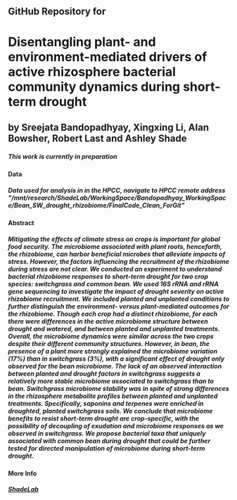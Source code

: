 ## **GitHub Repository for**

# **Disentangling plant- and environment-mediated drivers of active rhizosphere bacterial community dynamics during short-term drought**

## **by Sreejata Bandopadhyay, Xingxing Li, Alan Bowsher, Robert Last and Ashley Shade**

##### This work is currently in preparation 

#### **Data**

##### Data used for analysis in in the HPCC, navigate to HPCC remote address "/mnt/research/ShadeLab/WorkingSpace/Bandopadhyay_WorkingSpace/Bean_SW_drought_rhizobiome/FinalCode_Clean_ForGit"

#### **Abstract**
##### Mitigating the effects of climate stress on crops is important for global food security. The microbiome associated with plant roots, henceforth, the rhizobiome, can harbor beneficial microbes that alleviate impacts of stress. However, the factors influencing the recruitment of the rhizobiome during stress are not clear. We conducted an experiment to understand bacterial rhizobiome responses to short-term drought for two crop species: switchgrass and common bean. We used 16S rRNA and rRNA gene sequencing to investigate the impact of drought severity on active rhizobiome recruitment. We included planted and unplanted conditions to further distinguish the environment- versus plant-mediated outcomes for the rhizobiome. Though each crop had a distinct rhizobiome, for each there were differences in the active microbiome structure between drought and watered, and between planted and unplanted treatments. Overall, the microbiome dynamics were similar across the two crops despite their different community structures. However, in bean, the presence of a plant more strongly explained the microbiome variation (17%) than in switchgrass (3%), with a significant effect of drought only observed for the bean microbiome. The lack of an observed interaction between planted and drought factors in switchgrass suggests a relatively more stable microbiome associated to switchgrass than to bean.  Switchgrass microbiome stability was in spite of strong differences in the rhizosphere metabolite profiles between planted and unplanted treatments. Specifically, saponins and terpenes were enriched in droughted, planted switchgrass soils. We conclude that microbiome benefits to resist short-term drought are crop-specific, with the possibility of decoupling of exudation and microbiome responses as we observed in switchgrass. We propose bacterial taxa that uniquely associated with common bean during drought that could be further tested for directed manipulation of microbiome during short-term drought. 


#### **More Info**
##### [ShadeLab](https://ashley17061.wixsite.com/shadelab/home)  
